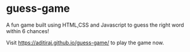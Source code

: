 # guess-game
A fun game built using HTML,CSS and Javascript to guess the right word within 6 chances!

Visit https://aditiraj.github.io/guess-game/ to play the game now.


